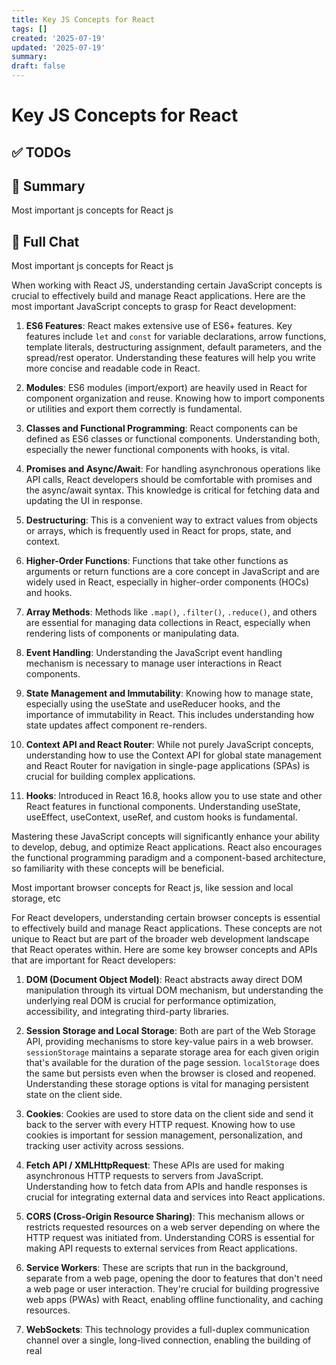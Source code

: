 ```yaml
---
title: Key JS Concepts for React
tags: []
created: '2025-07-19'
updated: '2025-07-19'
summary:
draft: false
---
```


# Key JS Concepts for React

## ✅ TODOs


## 📌 Summary
Most important js concepts for React js

## 🧠 Full Chat


Most important js concepts for React js

When working with React JS, understanding certain JavaScript concepts is crucial to effectively build and manage React applications. Here are the most important JavaScript concepts to grasp for React development:

1. **ES6 Features**: React makes extensive use of ES6+ features. Key features include `let` and `const` for variable declarations, arrow functions, template literals, destructuring assignment, default parameters, and the spread/rest operator. Understanding these features will help you write more concise and readable code in React.

2. **Modules**: ES6 modules (import/export) are heavily used in React for component organization and reuse. Knowing how to import components or utilities and export them correctly is fundamental.

3. **Classes and Functional Programming**: React components can be defined as ES6 classes or functional components. Understanding both, especially the newer functional components with hooks, is vital.

4. **Promises and Async/Await**: For handling asynchronous operations like API calls, React developers should be comfortable with promises and the async/await syntax. This knowledge is critical for fetching data and updating the UI in response.

5. **Destructuring**: This is a convenient way to extract values from objects or arrays, which is frequently used in React for props, state, and context.

6. **Higher-Order Functions**: Functions that take other functions as arguments or return functions are a core concept in JavaScript and are widely used in React, especially in higher-order components (HOCs) and hooks.

7. **Array Methods**: Methods like `.map()`, `.filter()`, `.reduce()`, and others are essential for managing data collections in React, especially when rendering lists of components or manipulating data.

8. **Event Handling**: Understanding the JavaScript event handling mechanism is necessary to manage user interactions in React components.

9. **State Management and Immutability**: Knowing how to manage state, especially using the useState and useReducer hooks, and the importance of immutability in React. This includes understanding how state updates affect component re-renders.

10. **Context API and React Router**: While not purely JavaScript concepts, understanding how to use the Context API for global state management and React Router for navigation in single-page applications (SPAs) is crucial for building complex applications.

11. **Hooks**: Introduced in React 16.8, hooks allow you to use state and other React features in functional components. Understanding useState, useEffect, useContext, useRef, and custom hooks is fundamental.

Mastering these JavaScript concepts will significantly enhance your ability to develop, debug, and optimize React applications. React also encourages the functional programming paradigm and a component-based architecture, so familiarity with these concepts will be beneficial.

Most important browser concepts for React js, like session and local storage, etc

For React developers, understanding certain browser concepts is essential to effectively build and manage React applications. These concepts are not unique to React but are part of the broader web development landscape that React operates within. Here are some key browser concepts and APIs that are important for React developers:

1. **DOM (Document Object Model)**: React abstracts away direct DOM manipulation through its virtual DOM mechanism, but understanding the underlying real DOM is crucial for performance optimization, accessibility, and integrating third-party libraries.

2. **Session Storage and Local Storage**: Both are part of the Web Storage API, providing mechanisms to store key-value pairs in a web browser. `sessionStorage` maintains a separate storage area for each given origin that's available for the duration of the page session. `localStorage` does the same but persists even when the browser is closed and reopened. Understanding these storage options is vital for managing persistent state on the client side.

3. **Cookies**: Cookies are used to store data on the client side and send it back to the server with every HTTP request. Knowing how to use cookies is important for session management, personalization, and tracking user activity across sessions.

4. **Fetch API / XMLHttpRequest**: These APIs are used for making asynchronous HTTP requests to servers from JavaScript. Understanding how to fetch data from APIs and handle responses is crucial for integrating external data and services into React applications.

5. **CORS (Cross-Origin Resource Sharing)**: This mechanism allows or restricts requested resources on a web server depending on where the HTTP request was initiated from. Understanding CORS is essential for making API requests to external services from React applications.

6. **Service Workers**: These are scripts that run in the background, separate from a web page, opening the door to features that don't need a web page or user interaction. They're crucial for building progressive web apps (PWAs) with React, enabling offline functionality, and caching resources.

7. **WebSockets**: This technology provides a full-duplex communication channel over a single, long-lived connection, enabling the building of real